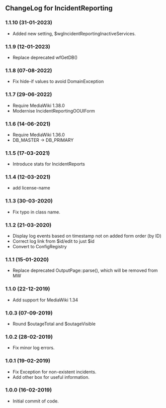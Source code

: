 ## ChangeLog for IncidentReporting

### 1.1.10 (31-01-2023)
* Added new setting, $wgIncidentReportingInactiveServices. 

### 1.1.9 (12-01-2023)
* Replace deprecated wfGetDB()

### 1.1.8 (07-08-2022)
* Fix hide-if values to avoid DomainException

### 1.1.7 (29-06-2022)
* Require MediaWiki 1.38.0
* Modernise IncidentReportingOOUIForm

### 1.1.6 (14-06-2021)
* Require MediaWiki 1.36.0
* DB_MASTER -> DB_PRIMARY

### 1.1.5 (17-03-2021)
* Introduce stats for IncidentReports

### 1.1.4 (12-03-2021)
* add license-name

### 1.1.3 (30-03-2020)
* Fix typo in class name.

### 1.1.2 (21-03-2020)
* Display log events based on timestamp not on added form order (by ID)
* Correct log link from $id/edit to just $id
* Convert to ConfigRegistry

### 1.1.1 (15-01-2020)
* Replace deprecated OutputPage::parse(), which will be removed from MW

### 1.1.0 (22-12-2019)
* Add support for MediaWiki 1.34

### 1.0.3 (07-09-2019)
* Round $outageTotal and $outageVisible

### 1.0.2 (28-02-2019)
* Fix minor log errors.

### 1.0.1 (19-02-2019)
* Fix Exception for non-existent incidents.
* Add other box for useful information.

### 1.0.0 (16-02-2019)
* Initial commit of code.
